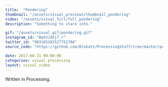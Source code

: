 ```yaml
---
title:  "Pondering"
thumbnail: "/assets/visual_previews/thumbnail_pondering"
video: "/assets/visual_full/full_pondering"
description: "Something to stare into."

gif: "/assets/visual_gif/pondering.gif"
instagram_id: "BeOJJdXj7_r"
twitter_id: "903165101527752704" 
source_code: "https://github.com/Blokatt/ProcessingStuff/tree/master/pondering" 

date: 2017-08-31 00:00:00
categories: visual processing
layout: visual_video
---
```

Written in Processing.